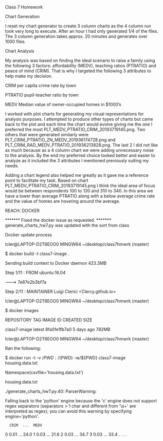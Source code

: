 Class 7 Homework

Chart Generation

I reset my chart generator to create 3 column charts as the 4 column run took very long to execute.  After an hour I had only generated 1/4 of the files.  The 3 column generation takes approx. 20 minutes and generates over 1000 files.


Chart Analysis

My analysis was based on finding the ideal scenario to raise a family using the following 3 factors: affordability (MEDV), teaching ratios (PTRATIO) and peace of mind (CRIM).  That is why I targeted the following 3 attributes to help make my decision.


CRIM per capita crime rate by town

PTRATIO pupil-teacher ratio by town

MEDV Median value of owner-occupied homes in $1000’s


I worked with plot charts for generating my visual representations for analysis purposes.  I attempted to produce other types of charts but came back to the plot and each time the chart would evolve giving me the one I preferred the most PLT_MEDV_PTRATIO_CRIM_20193719145.png.  Two others that were generated similarly were PLT_CRIM_PTRATIO_ZN_MEDV_201936174728.png and PLT_CRIM_RAD_MEDV_PTRATIO_201936213828.png.  The last 2 I did not like as much because as a 4 column chart we were adding unnecessary noise to the analysis.  By the end my preferred choice looked better and easier to analyze as it included the 3 attributes I mentioned previously suiting my needs.


Adding a chart legend also helped me greatly as it gave me a reference point to facilitate my task.  Based on chart PLT_MEDV_PTRATIO_CRIM_20193719145.png I think the ideal area of focus would be between respondents 100 to 130 and 310 to 340.  In this area we have a lower than average PTRATIO along with a below average crime rate and the value of homes are hovering around the average.




REACH: DOCKER

******* Fixed the docker issue as requested.
******* generate_charts_hw7.py was updated with the sort from class

Docker update process

lcler@LAPTOP-D2T6EOO0 MINGW64 ~/desktop/class7hmwrk (master)

$ docker build -t class7-image .

Sending build context to Docker daemon  423.3MB

Step 1/11 : FROM ubuntu:16.04

 ---> 7e87e2b3bf7a

Step 2/11 : MAINTAINER Luigi Clerici <Clercy.github.io>


lcler@LAPTOP-D2T6EOO0 MINGW64 ~/desktop/class7hmwrk (master)

$ docker images

REPOSITORY            TAG                 IMAGE ID            CREATED             SIZE

class7-image          latest              8fa0fe1fb7a0        5 days ago          782MB


lcler@LAPTOP-D2T6EOO0 MINGW64 ~/desktop/class7hmwrk (master)

Ran the following:

$ docker run -t -v /${PWD}:/${PWD} -w/${PWD} class7-image housing.data.txt

Namespace(csvfile='housing.data.txt')

housing.data.txt

./generate_charts_hw7.py:40: ParserWarning:

Falling back to the 'python' engine because the 'c' engine does not support regex separators (separators > 1 char and different from '\s+' are interpreted as regex); you can avoid this warning by specifying engine='python'.

      CRIM  ...  MEDV
0     0.01  ...  24.0
1     0.03  ...  21.6
2     0.03  ...  34.7
3     0.03  ...  33.4
.
.
.
.
